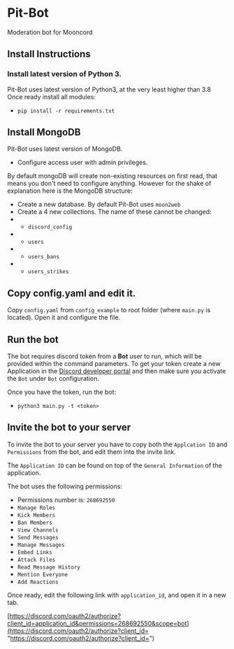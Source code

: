 # Pit-Bot

Moderation bot for Mooncord

## Install Instructions

### Install latest version of Python 3.

Pit-Bot uses latest version of Python3, at the very least higher than 3.8
Once ready install all modules:
- `pip install -r requirements.txt`

## Install MongoDB

Pit-Bot uses latest version of MongoDB. 
- Configure access user with admin privileges.

By default mongoDB will create non-existing resources on first read, that means you don't need to configure anything. However for the shake of explanation here is the MongoDB structure:
- Create a new database. By default Pit-Bot uses `moon2web`
- Create a 4 new collections. The name of these cannot be changed:
- - `discord_config`
- - `users`
- -  `users_bans`
- -  `users_strikes`

## Copy config.yaml and edit it.

Copy `config.yaml` from `config_example` to root folder (where `main.py` is located).
Open it and configure the file.

## Run the bot

The bot requires discord token from a **Bot** user to run, which will be provided within the command parameters. 
To get your token create a new Application in the [Discord developer portal](https://discord.com/developers/applications) and then make sure you activate the `Bot` under `Bot` configuration.

Once you have the token, run the bot:
- `python3 main.py -t <token>`

## Invite the bot to your server

To invite the bot to your server you have to copy both the `Applcation ID` and `Permissions` from the bot, and edit them into the invite link.

The `Application ID` can be found on top of the `General Information` of the application.

The bot uses the following permissions:
- Permissions number is: `268692550`
- `Manage Roles`
- `Kick Members`
- `Ban Members`
- `View Channels`
- `Send Messages`
- `Manage Messages`
- `Embed Links`
- `Attack Files`
- `Read Message History`
- `Mention Everyone`
- `Add Reactions`

Once ready, edit the following link with `application_id`, and open it in a new tab.

[https://discord.com/oauth2/authorize?client_id=application_id&permissions=268692550&scope=bot](https://discord.com/oauth2/authorize?client_id= "https://discord.com/oauth2/authorize?client_id=")